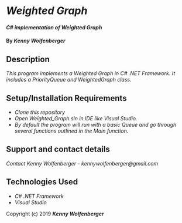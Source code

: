 # _Weighted Graph_

#### _C# implementation of Weighted Graph_

#### By _**Kenny Wolfenberger**_

## Description

_This program implements a Weighted Graph in C# .NET Framework. It includes a PriorityQueue and WeightedGraph class._

## Setup/Installation Requirements

* _Clone this repository_
* _Open Weighted_Graph.sln in IDE like Visual Studio._
* _By default the program will run with a basic Queue and go through several functions outlined in the Main function._


## Support and contact details

_Contact Kenny Wolfenberger - kennywolfenberger@gmail.com_


## Technologies Used

* _C# .NET Framework_
* _Visual Studio_


Copyright (c) 2019 **_Kenny Wolfenberger_**

